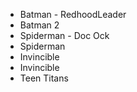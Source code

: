 - Batman - RedhoodLeader
- Batman 2
- Spiderman - Doc Ock
- Spiderman
- Invincible
- Invincible
- Teen Titans